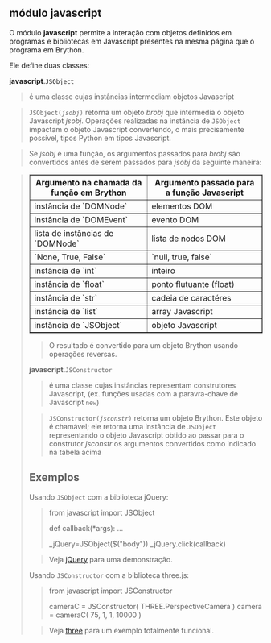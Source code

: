 módulo **javascript**
---------------------

O módulo **javascript** permite a interação com objetos definidos em
programas e bibliotecas em Javascript presentes na mesma página que o
programa em Brython.

Ele define duas classes:

**javascript**.`JSObject`
> é uma classe cujas instâncias intermediam objetos Javascript

> <code>JSObject(_jsobj_)</code> retorna um objeto *brobj* que
  intermedia o objeto Javascript *jsobj*. Operações realizadas na
  instância de `JSObject` impactam o objeto Javascript convertendo, o
  mais precisamente possível, tipos Python em tipos Javascript.

> Se *jsobj* é uma função, os argumentos passados para *brobj* são
  convertidos antes de serem passados para *jsobj* da seguinte
  maneira:

> <table border='1'>
<tr><th>Argumento na chamada da função em Brython</th><th>Argumento passado para a função Javascript</th></tr>
<tr><td>instância de `DOMNode`</td><td>elementos DOM</td></tr>
<tr><td>instância de `DOMEvent`</td><td>evento DOM</td></tr>
<tr><td>lista de instâncias de `DOMNode`</td><td>lista de nodos DOM</td></tr>
<tr><td>`None, True, False`</td><td>`null, true, false`</td></tr>
<tr><td>instância de `int`</td><td>inteiro</td></tr>
<tr><td>instância de `float`</td><td>ponto flutuante (float)</td></tr>
<tr><td>instância de `str`</td><td>cadeia de caractéres</td></tr>
<tr><td>instância de `list`</td><td>array Javascript</td></tr>
<tr><td>instância de `JSObject`</td><td>objeto Javascript</td></tr>
</table>

> O resultado é convertido para um objeto Brython usando operações
  reversas.

**javascript**.`JSConstructor`
> é uma classe cujas instâncias representam construtores Javascript,
  (ex. funções usadas com a paravra-chave de Javascript `new`)

> <code>JSConstructor(_jsconstr_)</code> retorna um objeto
  Brython. Este objeto é chamável; ele retorna uma instância de
  `JSObject` representando o objeto Javascript obtido ao passar para o
  construtor *jsconstr* os argumentos convertidos como indicado na
  tabela acima

Exemplos
--------
Usando `JSObject` com a biblioteca jQuery:

>    from javascript import JSObject
>
>    def callback(*args):
>        ...
>
>    _jQuery=JSObject($("body"))
>    _jQuery.click(callback)

> Veja [jQuery](../../gallery/jsobject_example.html) para uma
  demonstração.


Usando `JSConstructor` com a biblioteca three.js:

>    from javascript import JSConstructor
>    
>    cameraC = JSConstructor( THREE.PerspectiveCamera )
>    camera = cameraC( 75, 1, 1, 10000 )

> Veja [three](../../gallery/three.html) para um exemplo totalmente
  funcional.
